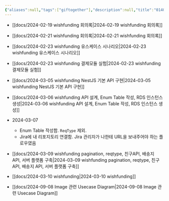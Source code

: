```yaml
---
{"aliases":null,"tags":["giftogether"],"description":null,"title":"0140 wishfunding 티끌모아 펀딩 프로젝트 🎁","created":"2024-02-19T04:05:56","updated":"2024-11-22T22:39:01","dg-publish":true,"permalink":"/docs/wishfunding 티끌모아 펀딩 프로젝트 🎁/","dgPassFrontmatter":true}
---
```



- [[docs/2024-02-19 wishfunding 회의록\|2024-02-19 wishfunding 회의록]]
- [[docs/2024-02-21 wishfunding 회의록\|2024-02-21 wishfunding 회의록]]
- [[docs/2024-02-23 wishfunding 유스케이스 시나리오\|2024-02-23 wishfunding 유스케이스 시나리오]]
- [[docs/2024-02-23 wishfunding 결제모듈 실험\|2024-02-23 wishfunding 결제모듈 실험]]

- [[docs/2024-03-05 wishfunding NestJS 기본 API 구현\|2024-03-05 wishfunding NestJS 기본 API 구현]]
- [[docs/2024-03-06 wishfunding API 설계, Enum Table 작성, RDS 인스턴스 생성\|2024-03-06 wishfunding API 설계, Enum Table 작성, RDS 인스턴스 생성]]
- 2024-03-07
	- Enum Table 작성함. `ReqType` 제외.
	- Jira에 내 리포지토리 연결함. Jira 관리자가 나한테 URL을 보내주어야 하는 플로우였음

- [[docs/2024-03-09 wishfunding pagination, reqtype, 친구API, 배송지 API, 서버 플랫폼 구축\|2024-03-09 wishfunding pagination, reqtype, 친구API, 배송지 API, 서버 플랫폼 구축]]
- [[docs/2024-03-10 wishfunding\|2024-03-10 wishfunding]]
- [[docs/2024-09-08 Image 관련 Usecase Diagram\|2024-09-08 Image 관련 Usecase Diagram]]
